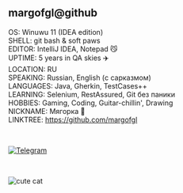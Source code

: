 margofgl@github  
-------------------------------------------------  
OS: Winuwu 11 (IDEA edition)  
SHELL: git bash & soft paws  
EDITOR: IntelliJ IDEA, Notepad 😼  
UPTIME: 5 years in QA skies ✈️  
LOCATION: RU  
SPEAKING: Russian, English (с сарказмом)  
LANGUAGES: Java, Gherkin, TestCases++  
LEARNING: Selenium, RestAssured, Git без паники  
HOBBIES: Gaming, Coding, Guitar-chillin', Drawing  
NICKNAME: Мягорка 🐾  
LINKTREE: https://github.com/margofgl  

<br>

[![Telegram](https://img.shields.io/badge/-@mrgtc-2CA5E0?style=flat&logo=telegram&logoColor=white)](https://t.me/mrgtc)  

<br>

![cute cat](https://media.tenor.com/6O9lJIR9zpYAAAAd/cat-nyan-cat.gif)
